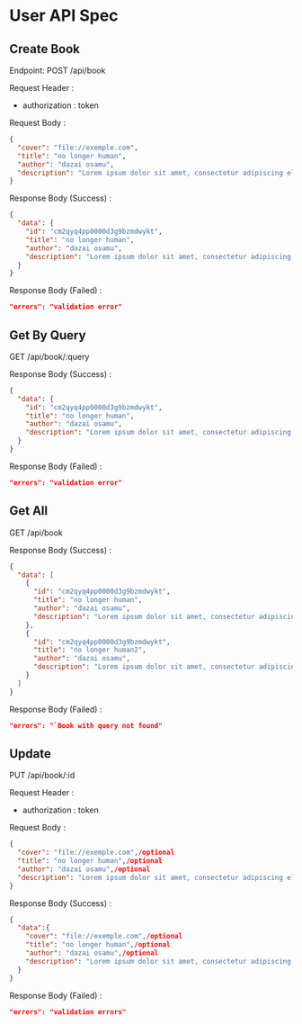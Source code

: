 # User API Spec

## Create Book

Endpoint: POST /api/book

Request Header :

- authorization : token

Request Body :

```json
{
  "cover": "file://exemple.com",
  "title": "no longer human",
  "author": "dazai osamu",
  "description": "Lorem ipsum dolor sit amet, consectetur adipiscing elit, sed do eiusmod tempor incididunt ut labore et dolore magna aliqua. Ut enim ad minim veniam,"
}
```

Response Body (Success) :

```json
{
  "data": {
    "id": "cm2qyq4pp0000d3g9bzmdwykt",
    "title": "no longer human",
    "author": "dazai osamu",
    "description": "Lorem ipsum dolor sit amet, consectetur adipiscing elit, sed do eiusmod tempor incididunt ut labore et dolore magna aliqua. Ut enim ad minim veniam,"
  }
}
```

Response Body (Failed) :

```json
"errors": "validation error"
```

## Get By Query

GET /api/book/:query

Response Body (Success) :

```json
{
  "data": {
    "id": "cm2qyq4pp0000d3g9bzmdwykt",
    "title": "no longer human",
    "author": "dazai osamu",
    "description": "Lorem ipsum dolor sit amet, consectetur adipiscing elit, sed do eiusmod tempor incididunt ut labore et dolore magna aliqua. Ut enim ad minim veniam,"
  }
}
```

Response Body (Failed) :

```json
"errors": "validation error"
```

## Get All

GET /api/book

Response Body (Success) :

```json
{
  "data": [
    {
      "id": "cm2qyq4pp0000d3g9bzmdwykt",
      "title": "no longer human",
      "author": "dazai osamu",
      "description": "Lorem ipsum dolor sit amet, consectetur adipiscing elit, sed do eiusmod tempor incididunt ut labore et dolore magna aliqua. Ut enim ad minim veniam,"
    },
    {
      "id": "cm2qyq4pp0000d3g9bzmdwykt",
      "title": "no longer human2",
      "author": "dazai osamu",
      "description": "Lorem ipsum dolor sit amet, consectetur adipiscing elit, sed do eiusmod tempor incididunt ut labore et dolore magna aliqua. Ut enim ad minim veniam,"
    }
  ]
}
```

Response Body (Failed) :

```json
"errors": "`Book with query not found"
```

## Update

PUT /api/book/:id

Request Header :

- authorization : token

Request Body :

```json
{
  "cover": "file://exemple.com",/optional
  "title": "no longer human",/optional
  "author": "dazai osamu",/optional
  "description": "Lorem ipsum dolor sit amet, consectetur adipiscing elit, sed do eiusmod tempor incididunt ut labore et dolore magna aliqua. Ut enim ad minim veniam,"/optional
}
```

Response Body (Success) :

```json
{
  "data":{
    "cover": "file://exemple.com",/optional
    "title": "no longer human",/optional
    "author": "dazai osamu",/optional
    "description": "Lorem ipsum dolor sit amet, consectetur adipiscing elit, sed do eiusmod tempor incididunt ut labore et dolore magna aliqua. Ut enim ad minim veniam," /optional
  }
}
```

Response Body (Failed) :

```json
"errors": "validation errors"
```
